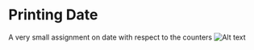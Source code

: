 # Printing Date

A very small assignment on date with respect to the counters
![Alt text]('../../src/assets/image.png')
